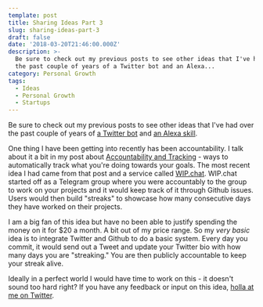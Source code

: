 ```yaml
---
template: post
title: Sharing Ideas Part 3
slug: sharing-ideas-part-3
draft: false
date: '2018-03-20T21:46:00.000Z'
description: >-
  Be sure to check out my previous posts to see other ideas that I've had over
  the past couple of years of a Twitter bot and an Alexa...
category: Personal Growth
tags:
  - Ideas
  - Personal Growth
  - Startups
---
```


Be sure to check out my previous posts to see other ideas that I've had over the past couple of years of [a Twitter bot](/2018/01/25/share-ideas-part-2.html) and [an Alexa skill](/2018/01/16/sharing-ideas.html).

One thing I have been getting into recently has been accountability. I talk about it a bit in my post about [Accountability and Tracking](/2018/03/04/march-tracking.html) - ways to automatically track what you're doing towards your goals. The most recent idea I had came from that post and a service called [WIP.chat](https://wip.chat). WIP.chat started off as a Telegram group where you were accountably to the group to work on your projects and it would keep track of it through Github issues. Users would then build "streaks" to showcase how many consecutive days they have worked on their projects.

I am a big fan of this idea but have no been able to justify spending the money on it for $20 a month. A bit out of my price range. So my *very basic* idea is to integrate Twitter and Github to do a basic system. Every day you commit, it would send out a Tweet and update your Twitter bio with how many days you are "streaking." You are then publicly accountable to keep your streak alive.

Ideally in a perfect world I would have time to work on this - it doesn't sound too hard right? If you have any feedback or input on this idea, [holla at me on Twitter](https://twitter.com/kevinguebert).
